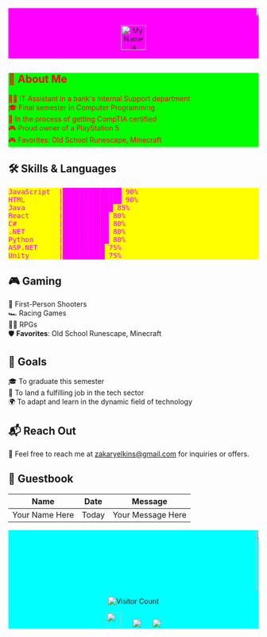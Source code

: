 <!-- "Hero" Header -->
<div align="center" style="background-color: #FF00FF;">
  <marquee><img src="Your_Welcome_Image_Link_Here" alt="Welcome to Zakary's Github Profile" /></marquee>
  <br />
  <br />
  <img height="50" alt="My Name is Zakary and I love Programming and Gaming" src="Your_Personal_Note_Image_Link_Here" />
  <br />
  <br />
</div>

<!-- Text Colors -->
<div style="background-color: #00FF00; color: #FF0000;">

## 📖 About Me

👨‍💻 IT Assistant in a bank's Internal Support department  
🎓 Final semester in Computer Programming  
🔐 In the process of getting CompTIA certified  
🎮 Proud owner of a PlayStation 5  
🎮 Favorites: Old School Runescape, Minecraft  

</div>

## 🛠️ Skills & Languages

<pre style="background-color: #FFFF00; color: #FF00FF;">
JavaScript  |██████████████ 90%
HTML        |██████████████ 90%
Java        |████████████ 85%
React       |███████████ 80%
C#          |███████████ 80%
.NET        |███████████ 80%
Python      |███████████ 80%
ASP.NET     |██████████ 75%
Unity       |██████████ 75%
</pre>

## 🎮 Gaming

🔫 First-Person Shooters  
🏎️ Racing Games  
🧙‍♂️ RPGs  
🛡️ **Favorites**: Old School Runescape, Minecraft  

## 🎯 Goals

🎓 To graduate this semester  
💼 To land a fulfilling job in the tech sector  
🌍 To adapt and learn in the dynamic field of technology  

## 📬 Reach Out

💌 Feel free to reach me at [zakaryelkins@gmail.com](mailto:zakaryelkins@gmail.com) for inquiries or offers.

<!-- Guestbook -->
## 📖 Guestbook

| Name | Date | Message |
|---|---|---|
| Your Name Here | Today | Your Message Here |

<!-- Footer -->
<div align="center" style="background-color: #00FFFF;">
  <marquee><img height="120" alt="Thanks for visiting me" src="Your_Footer_Image_Link_Here" /></marquee>
  <br />

  ![Visitor Count](Your_Visitor_Count_Link_Here)

  <img src="Your_First_Footer_Image_Link_Here" height="30" />
  <span>&nbsp;&nbsp;&nbsp;&nbsp;</span>
  <img src="Your_Second_Footer_Image_Link_Here" />
  <span>&nbsp;&nbsp;&nbsp;&nbsp;</span>
  <img src="Your_Third_Footer_Image_Link_Here" />
</div>
